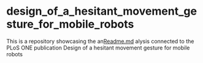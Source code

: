 # design_of_a_hesitant_movement_gesture_for_mobile_robots
This is a repository showcasing the an[Readme.md](https://github.com/DataHill82467/design_of_a_hesitant_movement_gesture_for_mobile_robots/files/7036817/Readme.md)
alysis connected to the PLoS ONE publication Design of a hesitant movement gesture for mobile robots
